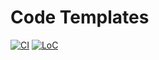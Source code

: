 # Code Templates

[![CI](https://github.com/mihaigalos/code_templates/actions/workflows/main.yml/badge.svg)](https://github.com/mihaigalos/code_templates/actions/workflows/main.yml)  [![LoC](https://tokei.rs/b1/github/mihaigalos/code_templates)](https://github.com/Aaronepower/tokei)